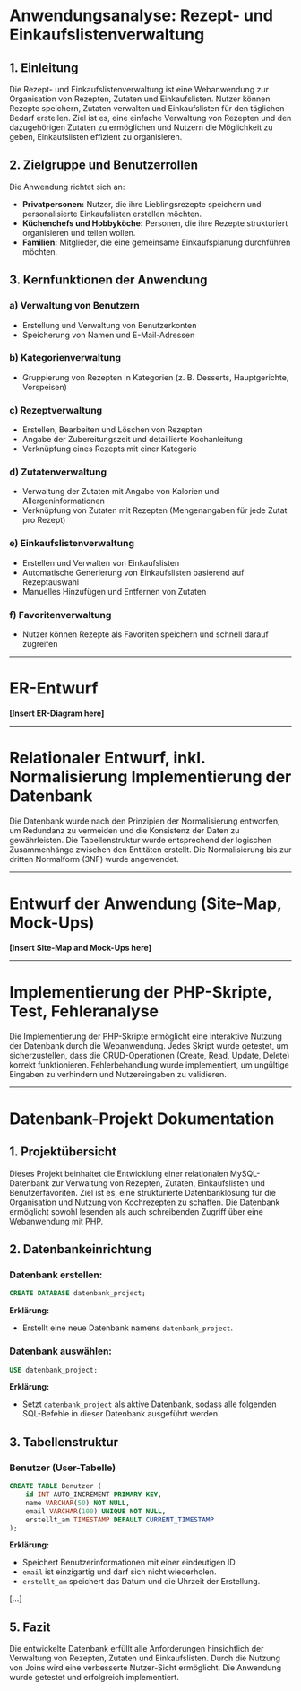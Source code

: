 # Anwendungsanalyse: Rezept- und Einkaufslistenverwaltung

## **1. Einleitung**
Die Rezept- und Einkaufslistenverwaltung ist eine Webanwendung zur Organisation von Rezepten, Zutaten und Einkaufslisten. Nutzer können Rezepte speichern, Zutaten verwalten und Einkaufslisten für den täglichen Bedarf erstellen. Ziel ist es, eine einfache Verwaltung von Rezepten und den dazugehörigen Zutaten zu ermöglichen und Nutzern die Möglichkeit zu geben, Einkaufslisten effizient zu organisieren.

## **2. Zielgruppe und Benutzerrollen**
Die Anwendung richtet sich an:
- **Privatpersonen:** Nutzer, die ihre Lieblingsrezepte speichern und personalisierte Einkaufslisten erstellen möchten.
- **Küchenchefs und Hobbyköche:** Personen, die ihre Rezepte strukturiert organisieren und teilen wollen.
- **Familien:** Mitglieder, die eine gemeinsame Einkaufsplanung durchführen möchten.

## **3. Kernfunktionen der Anwendung**
### **a) Verwaltung von Benutzern**
- Erstellung und Verwaltung von Benutzerkonten
- Speicherung von Namen und E-Mail-Adressen

### **b) Kategorienverwaltung**
- Gruppierung von Rezepten in Kategorien (z. B. Desserts, Hauptgerichte, Vorspeisen)

### **c) Rezeptverwaltung**
- Erstellen, Bearbeiten und Löschen von Rezepten
- Angabe der Zubereitungszeit und detaillierte Kochanleitung
- Verknüpfung eines Rezepts mit einer Kategorie

### **d) Zutatenverwaltung**
- Verwaltung der Zutaten mit Angabe von Kalorien und Allergeninformationen
- Verknüpfung von Zutaten mit Rezepten (Mengenangaben für jede Zutat pro Rezept)

### **e) Einkaufslistenverwaltung**
- Erstellen und Verwalten von Einkaufslisten
- Automatische Generierung von Einkaufslisten basierend auf Rezeptauswahl
- Manuelles Hinzufügen und Entfernen von Zutaten

### **f) Favoritenverwaltung**
- Nutzer können Rezepte als Favoriten speichern und schnell darauf zugreifen

---

# ER-Entwurf

**[Insert ER-Diagram here]**

---

# Relationaler Entwurf, inkl. Normalisierung Implementierung der Datenbank

Die Datenbank wurde nach den Prinzipien der Normalisierung entworfen, um Redundanz zu vermeiden und die Konsistenz der Daten zu gewährleisten. Die Tabellenstruktur wurde entsprechend der logischen Zusammenhänge zwischen den Entitäten erstellt. Die Normalisierung bis zur dritten Normalform (3NF) wurde angewendet.

---

# Entwurf der Anwendung (Site-Map, Mock-Ups)

**[Insert Site-Map and Mock-Ups here]**

---

# Implementierung der PHP-Skripte, Test, Fehleranalyse

Die Implementierung der PHP-Skripte ermöglicht eine interaktive Nutzung der Datenbank durch die Webanwendung. Jedes Skript wurde getestet, um sicherzustellen, dass die CRUD-Operationen (Create, Read, Update, Delete) korrekt funktionieren. Fehlerbehandlung wurde implementiert, um ungültige Eingaben zu verhindern und Nutzereingaben zu validieren.

---

# Datenbank-Projekt Dokumentation

## **1. Projektübersicht**
Dieses Projekt beinhaltet die Entwicklung einer relationalen MySQL-Datenbank zur Verwaltung von Rezepten, Zutaten, Einkaufslisten und Benutzerfavoriten. Ziel ist es, eine strukturierte Datenbanklösung für die Organisation und Nutzung von Kochrezepten zu schaffen. Die Datenbank ermöglicht sowohl lesenden als auch schreibenden Zugriff über eine Webanwendung mit PHP.

## **2. Datenbankeinrichtung**
### **Datenbank erstellen:**
```sql
CREATE DATABASE datenbank_project;
```
**Erklärung:**
- Erstellt eine neue Datenbank namens `datenbank_project`.

### **Datenbank auswählen:**
```sql
USE datenbank_project;
```
**Erklärung:**
- Setzt `datenbank_project` als aktive Datenbank, sodass alle folgenden SQL-Befehle in dieser Datenbank ausgeführt werden.

## **3. Tabellenstruktur**
### **Benutzer (User-Tabelle)**
```sql
CREATE TABLE Benutzer (
    id INT AUTO_INCREMENT PRIMARY KEY,
    name VARCHAR(50) NOT NULL,
    email VARCHAR(100) UNIQUE NOT NULL,
    erstellt_am TIMESTAMP DEFAULT CURRENT_TIMESTAMP
);
```
**Erklärung:**
- Speichert Benutzerinformationen mit einer eindeutigen ID.
- `email` ist einzigartig und darf sich nicht wiederholen.
- `erstellt_am` speichert das Datum und die Uhrzeit der Erstellung.

[...]

## **5. Fazit**
Die entwickelte Datenbank erfüllt alle Anforderungen hinsichtlich der Verwaltung von Rezepten, Zutaten und Einkaufslisten. Durch die Nutzung von Joins wird eine verbesserte Nutzer-Sicht ermöglicht. Die Anwendung wurde getestet und erfolgreich implementiert.

